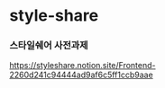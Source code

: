 # style-share
### 스타일쉐어 사전과제
https://styleshare.notion.site/Frontend-2260d241c94444ad9af6c5ff1ccb9aae
